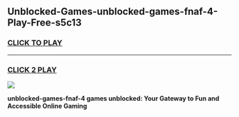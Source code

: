 
## Unblocked-Games-unblocked-games-fnaf-4-Play-Free-s5c13
<h3>
<a href="https://premium76.site?title=unblocked-games-fnaf-4&ref=19M">CLICK TO PLAY</a></h3>
<hr>

<h3>
<a href="https://premium76.site?title=unblocked-games-fnaf-4&ref=19M">CLICK 2 PLAY</a>
  
</h3>

<a href="https://premium76.site?title=unblocked-games-fnaf-4&ref=19M"><img src="https://clearcache.store/games.png"></a>


**unblocked-games-fnaf-4 games unblocked: Your Gateway to Fun and Accessible Online Gaming**
